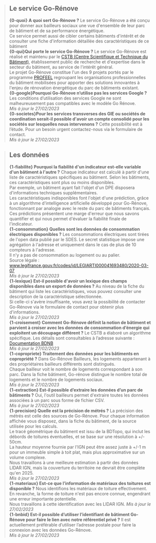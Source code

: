 > ## Le service Go-Rénove
> <span class="myPanel-item">**{0-quoi} A quoi sert Go-Rénove ?**
> Le service Go-Rénove a été conçu pour donner aux bailleurs sociaux une vue d'ensemble de leur parc de bâtiment et de sa performance énergétique.<br />
> Ce service permet aussi de cibler certains bâtiments d'intérêt et de consulter une fiche d'information détaillée des caractéristiques de ce bâtiment<br /></span>
> <span class="myPanel-item">**{0-qui}Qui porte le service Go-Rénove ?**
> Le service Go-Rénove est réalisé et maintenu par le <a href="https://www.cstb.fr/" target="_blank" rel="noopener">CSTB (Centre Scientifique et Technique du Bâtiment)</a>, établissement public de recherche et d'expertise dans le secteur du bâtiment, au service de l'intérêt général.<br />
> Le projet Go-Rénove constitue l'un des 9 projets portés par le programme <a href="https://programmeprofeel.fr/" target="_blank" rel="noopener">PROFEEL</a> regroupant les organisations professionnelles du bâtiment mobilisées pour apporter des solutions innovantes à l'enjeu de rénovation énergétique du parc de bâtiments existant.<br /></span>
> <span class="myPanel-item">**{0-google}Pourquoi Go-Rénove n’utilise pas les services Google ?**
> Les conditions d’utilisation des services Google ne sont malheureusement pas compatibles avec le modèle Go Rénove.<br />
> *Mis à jour le 27/02/2023*<br /></span>
> <span class="myPanel-item">**{0-societes}Pour les services transverses des GIE ou sociétés de coordination serait-il possible d'avoir un compte consolidé pour les sociétés sur lesquelles nous intervenons ?**
> Cette possibilité est à l’étude. Pour un besoin urgent contactez-nous via le formulaire de contact.<br />
> *Mis à jour le 27/02/2023*<br /></span>

> ## Les données
> <span class="myPanel-item">**{1-fiabilite} Pourquoi la fiabilité d'un indicateur est-elle variable d'un bâtiment à l'autre ?**
> Chaque indicateur est calculé à partir d'une liste de caractéristiques spécifiques au bâtiment. Selon les bâtiments, ces caractéristiques sont plus ou moins disponibles.<br />
> Par exemple, un bâtiment ayant fait l'objet d'un DPE disposera d'informations techniques supplémentaires.<br />
> Les caractéristiques indisponibles font l'objet d'une prédiction, grâce à un algorithme d'intelligence artificielle développé pour Go-Rénove, fonctionnant par analogie avec le reste du parc de bâtiments français.<br />
> Ces prédictions présentent une marge d'erreur que nous savons quantifier et qui nous permet d'évaluer la fiabilité finale de l'indicateur.<br /></span>
> <span class="myPanel-item">**{1-consommation} Quelles sont les données de consommation électriques disponibles ?**
> Les consommations électriques sont tirées de l'open data publié par le SDES. Le secret statistique impose une agrégation à l'adresse et uniquement dans le cas de plus de 10 compteurs à l'adresse.<br />
> Il n'y a pas de consommation au logement ou au palier.<br />
> Source légale : <a href="https://www.legifrance.gouv.fr/codes/id/LEGIARTI000041693480/2020-03-07" target="_blank" rel="noopener">www.legifrance.gouv.fr/codes/id/LEGIARTI000041693480/2020-03-07</a><br />
> *Mis à jour le 27/02/2023*<br /></span>
> <span class="myPanel-item">**{1-lexique} Est-il possible d'avoir un lexique des champs disponibles dans un export de données ?**
> Au niveau de la fiche du bâtiment qui liste les caractéristiques, vous pouvez consulter une description de la caractéristique sélectionnée.<br />
> Si celle-ci s'avère insuffisante, vous avez la possibilité de contacter Go-Rénove via le formulaire de contact pour obtenir plus d'informations.<br />
> *Mis à jour le 27/02/2023*<br /></span>
> <span class="myPanel-item">**{1-croisement} Comment Go-Rénove définit la notion de bâtiment et parvient à croiser avec les données de consommation d’énergie qui exploitent un découpage différent ?**
> Le CSTB a élaboré un algorithme spécifique. Les détails sont consultables à l’adresse suivante :<br />
> <a href="https://gitlab.com/BDNB/base_nationale_batiment/-/wikis/M%C3%A9thodologie/methodo_v07_publique#vii32-croiser-des-donn%C3%A9es-quantitatives" target="_blank" rel="noopener">Documentation BDNB</a><br />
> *Mis à jour le 27/02/2023*<br /></span>
> <span class="myPanel-item">**{1-copropriete} Traitement des données pour les bâtiments en copropriété ?**
> Dans Go-Rénove Bailleurs, les logements appartenant à des propriétaires bailleurs différents sont distingués.<br />
> Chaque bailleur voit le nombre de logements correspondant à son parc. Dans la fiche bâtiment, Go-rénove distingue le nombre total de logements et le nombre de logements sociaux.<br />
> *Mis à jour le 27/02/2023*<br /></span>
> <span class="myPanel-item">**{1-extraction} Est-il possible d’extraire les données d’un parc de bâtiments ?**
> Oui, l'outil bailleurs permet d'extraire toutes les données associées à un parc sous forme de fichier CSV.<br />
> *Mis à jour le 27/02/2023*<br /></span>
> <span class="myPanel-item">**{1-precision} Quelle est la précision de métrés ?**
> La précision des métrés est celle des sources de Go-Rénove. Pour chaque information affichée vous disposez, dans la fiche du bâtiment, de la source utilisée pour les calculs.<br />
> Le tracé géométrique du bâtiment est issu de la BDTopo, qui inclut les débords de toitures éventuelles, et se base sur une résolution à +/- 50cm.<br />
> La hauteur moyenne fournie par l'IGN peut être assez juste à +/-1 m pour un immeuble simple à toit plat, mais plus approximative sur un volume complexe.<br />
> Nous travaillons à une meilleure estimation à partir des données LIDAR IGN, mais la couverture du territoire ne devrait être complète qu'en 2025.<br />
> *Mis à jour le 27/02/2023*<br /></span>
> <span class="myPanel-item">**{1-materiaux} Est-ce que l’information de matériaux des toitures est disponible ?**
> Nous identifions les matériaux de toiture effectivement. En revanche, la forme de toiture n'est pas encore connue, engendrant une erreur importante potentielle.<br />
> Nous travaillons à cette identification avec les LIDAR IGN.
> *Mis à jour le 27/02/2023*<br /></span>
> <span class="myPanel-item">**{1-bnbid} Est-il possible d’utiliser l’identifiant de bâtiment Go-Rénove pour faire le lien avec notre référentiel privé ?**
> Il est actuellement préférable d’utiliser l’adresse postale pour faire la connexion avec les données Go-Rénove.<br />
> *Mis à jour le 27/02/2023*<br /></span>
